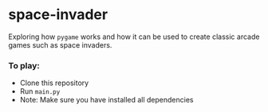 # space-invader

Exploring how `pygame` works and how it can be used to create classic arcade games such as space invaders.

### To play:
- Clone this repository
- Run `main.py`
- Note: Make sure you have installed all dependencies
